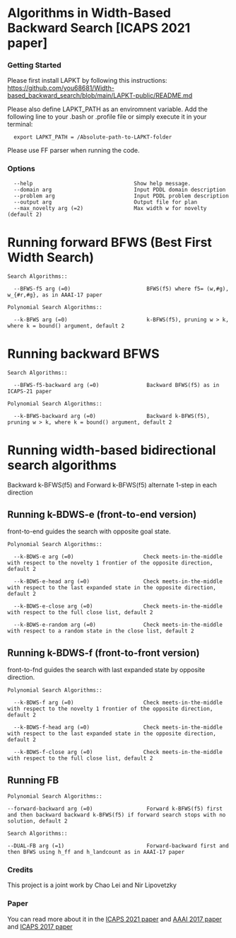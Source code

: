 # Algorithms in Width-Based Backward Search [ICAPS 2021 paper]

### Getting Started ###

Please first install LAPKT by following this instructions: https://github.com/you68681/Width-based_backward_search/blob/main/LAPKT-public/README.md

Please also define LAPKT_PATH as an enviromnent variable. Add the following line to your .bash or .profile file or simply execute it in your terminal:
```
  export LAPKT_PATH = /Absolute-path-to-LAPKT-folder
```

Please use FF parser when running the code.


### Options ###

```
  --help                                Show help message. 
  --domain arg                          Input PDDL domain description
  --problem arg                         Input PDDL problem description
  --output arg                          Output file for plan
  --max_novelty arg (=2)                Max width w for novelty (default 2)
```

# Running forward BFWS (Best First Width Search) #

```
Search Algorithms::

  --BFWS-f5 arg (=0)                        BFWS(f5) where f5= (w,#g), w_{#r,#g}, as in AAAI-17 paper

Polynomial Search Algorithms::
 
  --k-BFWS arg (=0)                         k-BFWS(f5), pruning w > k, where k = bound() argument, default 2
```

# Running backward BFWS #

```
Search Algorithms::

  --BFWS-f5-backward arg (=0)               Backward BFWS(f5) as in ICAPS-21 paper

Polynomial Search Algorithms::
 
  --k-BFWS-backward arg (=0)                Backward k-BFWS(f5), pruning w > k, where k = bound() argument, default 2
```

# Running width-based bidirectional search algorithms #

Backward k-BFWS(f5) and Forward k-BFWS(f5) alternate 1-step in each direction

## Running k-BDWS-e (front-to-end version) #

front-to-end guides the search with opposite goal state.

```
Polynomial Search Algorithms::
 
  --k-BDWS-e arg (=0)                      Check meets-in-the-middle with respect to the novelty 1 frontier of the opposite direction, default 2
  
  --k-BDWS-e-head arg (=0)                 Check meets-in-the-middle with respect to the last expanded state in the opposite direction, default 2
  
  --k-BDWS-e-close arg (=0)                Check meets-in-the-middle with respect to the full close list, default 2
  
  --k-BDWS-e-random arg (=0)               Check meets-in-the-middle with respect to a random state in the close list, default 2
```

## Running k-BDWS-f (front-to-front version) ##

front-to-fnd guides the search with last expanded state by opposite direction.

```
Polynomial Search Algorithms::
 
  --k-BDWS-f arg (=0)                      Check meets-in-the-middle with respect to the novelty 1 frontier of the opposite direction, default 2
  
  --k-BDWS-f-head arg (=0)                 Check meets-in-the-middle with respect to the last expanded state in the opposite direction, default 2
  
  --k-BDWS-f-close arg (=0)                Check meets-in-the-middle with respect to the full close list, default 2
```

## Running FB ##

```
Polynomial Search Algorithms::

--forward-backward arg (=0)                 Forward k-BFWS(f5) first and then backward backward k-BFWS(f5) if forward search stops with no solution, default 2

Search Algorithms::

--DUAL-FB arg (=1)                          Forward-backward first and then BFWS using h_ff and h_landcount as in AAAI-17 paper
```


### Credits ###

This project is a joint work by Chao Lei and Nir Lipovetzky

### Paper ###
You can read more about it in the [ICAPS 2021 paper](https://ojs.aaai.org/index.php/ICAPS/article/view/15965/15776) and [AAAI 2017 paper](http://people.eng.unimelb.edu.au/nlipovetzky/papers/aaai17-BFWS-novelty-exploration.pdf) and [ICAPS 2017 paper](http://people.eng.unimelb.edu.au/nlipovetzky/papers/icaps17-polytime-BFWS.pdf)



  
